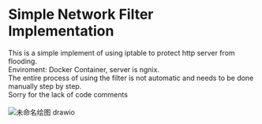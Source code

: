 #  Simple Network Filter Implementation
This is a simple implement of using iptable to protect http server from flooding.<br>
Enviroment: Docker Container, server is ngnix.<br>
The entire process of using the filter is not automatic and needs to be done manually step by step.<br>
Sorry for the lack of code comments<br><br>
![未命名绘图 drawio](https://github.com/InNostaVation/Defence_Flooding_Ez_Simulate/assets/84618176/3165039b-06eb-4b3d-822c-ef800964c7d4)


